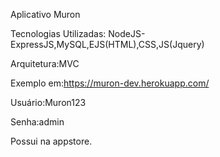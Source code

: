 Aplicativo Muron

Tecnologias Utilizadas: NodeJS- ExpressJS,MySQL,EJS(HTML),CSS,JS(Jquery)

Arquitetura:MVC

Exemplo em:https://muron-dev.herokuapp.com/

Usuário:Muron123

Senha:admin

Possui na appstore.
